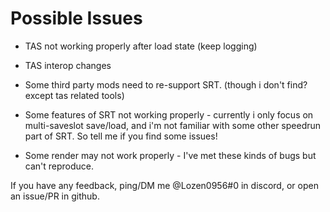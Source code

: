 # Possible Issues

- TAS not working properly after load state (keep logging)

- TAS interop changes

- Some third party mods need to re-support SRT. (though i don't find? except tas related tools)

- Some features of SRT not working properly - currently i only focus on multi-saveslot save/load, and i'm not familiar with some other speedrun part of SRT. So tell me if you find some issues!

- Some render may not work properly - I've met these kinds of bugs but can't reproduce.

If you have any feedback, ping/DM me @Lozen0956#0 in discord, or open an issue/PR in github.